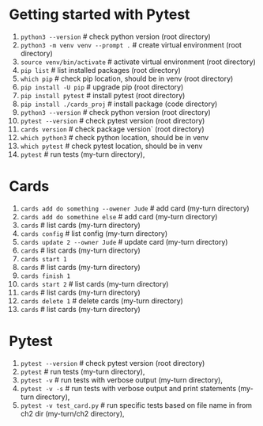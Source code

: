 # Getting started with Pytest

1. `python3 --version` # check python version (root directory)
2. `python3 -m venv venv --prompt .` # create virtual environment (root directory)
3. `source venv/bin/activate` # activate virtual environment (root directory)
4. `pip list` # list installed packages (root directory)
5. `which pip` # check pip location, should be in venv (root directory)
6. `pip install -U pip` # upgrade pip (root directory)
7. `pip install pytest` # install pytest (root directory)
8. `pip install ./cards_proj` # install package (code directory)
9. `python3 --version` # check python version (root directory)
10. `pytest --version` # check pytest version (root directory)
11. `cards version` # check package version` (root directory)
12. `which python3` # check python location, should be in venv
13. `which pytest` # check pytest location, should be in venv
14. `pytest` # run tests  (my-turn directory),  


# Cards 
1. `cards add do something --owener Jude` # add card (my-turn directory)
2. `cards add do somethine else` # add card (my-turn directory)
3. `cards` # list cards (my-turn directory)
4. `cards config` # list config (my-turn directory)
5. `cards update 2 --owner Jude` # update card (my-turn directory)
6. `cards` # list cards (my-turn directory)
7. `cards start 1`
8. `cards` # list cards (my-turn directory)
9. `cards finish 1`
10. `cards start 2` # list cards (my-turn directory)
11. `cards` # list cards (my-turn directory)
12. `cards delete 1` # delete cards (my-turn directory)
13. `cards` # list cards (my-turn directory)


# Pytest
1. `pytest --version` # check pytest version (root directory)
2. `pytest` # run tests  (my-turn directory),
3. `pytest -v` # run tests with verbose output (my-turn directory),
4. `pytest -v -s` # run tests with verbose output and print statements (my-turn directory),
5. `pytest -v test_card.py` # run specific tests based on file name in from ch2 dir (my-turn/ch2 directory),